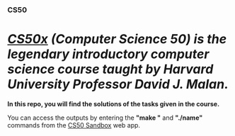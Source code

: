 ### CS50
# *[CS50x](https://pll.harvard.edu/course/cs50-introduction-computer-science) (Computer Science 50) is the legendary introductory computer science course taught by Harvard University Professor David J. Malan.*

**In this repo, you will find the solutions of the tasks given in the course.**

You can access the outputs by entering the **"make <name>"** and **"./name"** commands from the [CS50 Sandbox](https://sandbox.cs50.io/) web app.

